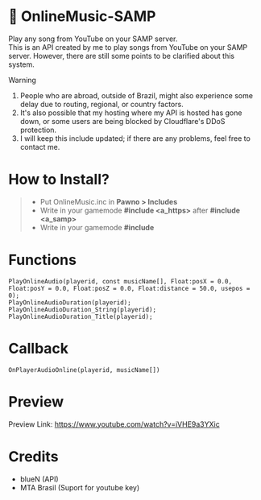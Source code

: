 # 🎷 OnlineMusic-SAMP
Play any song from YouTube on your SAMP server.<br>
This is an API created by me to play songs from YouTube on your SAMP server. However, there are still some points to be clarified about this system.

> [!Warning]
> 1. People who are abroad, outside of Brazil, might also experience some delay due to routing, regional, or country factors.
> 2. It's also possible that my hosting where my API is hosted has gone down, or some users are being blocked by Cloudflare's DDoS protection.
> 3. I will keep this include updated; if there are any problems, feel free to contact me.

# How to Install?
> - Put OnlineMusic.inc in **Pawno > Includes**
> - Write in your gamemode **#include <a_https>** after **#include <a_samp>**
> - Write in your gamemode **#include <OnlineMusic>**

# Functions
```pawn
PlayOnlineAudio(playerid, const musicName[], Float:posX = 0.0, Float:posY = 0.0, Float:posZ = 0.0, Float:distance = 50.0, usepos = 0);
PlayOnlineAudioDuration(playerid);
PlayOnlineAudioDuration_String(playerid);
PlayOnlineAudioDuration_Title(playerid);
```

# Callback
```pawn
OnPlayerAudioOnline(playerid, musicName[])
```

# Preview
Preview Link: https://www.youtube.com/watch?v=iVHE9a3YXic

# Credits
- blueN (API)
- MTA Brasil (Suport for youtube key)
